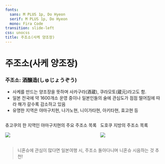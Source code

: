 ```yaml
---
fonts:
  sans: M PLUS 1p, Do Hyeon
  serif: M PLUS 1p, Do Hyeon
  mono: Fira Code
transition: slide-left
css: unocss
title: 주조소(사케 양조장)
---
```


# 주조소(사케 양조장)

### 주조소: 酒醸造(しゅじょうぞう)
- <span v-mark.red="1">사케를 만드는 양조장을 뜻하며 사카구라(酒蔵), 쿠라모토(蔵元)라고도 함.</span> 
- 일본 전국에 약 1600개소 운영 중이나 일본인들의 술에 관심도가 점점 떨어짐에 따라 해가 갈수록 감소하고 있음
- 유명한 지역은 야마구치현, 나가노현, 니이가타현, 아키타현, 효고현 등

<div class="mt-2" style="display: flex; gap: 12px">
  <div>
    <p>츄고쿠의 한 지역인 야마구치현의 주요 주조소 목록</p>
    <img src="/images/yamaguchi.jpg" class="h-50 rounded shadow">
  </div>
  <div>
    <p>도호쿠 지방의 주조소 목록</p>
    <v-drag pos="383,276,162,40">
      <img src="/images/tohokusyujyo.jpg" class="rounded shadow">
    </v-drag>
  </div>
</div>

<br>

> 니횬슈에 관심이 많다면 일본여행 시, 주조소 돌아다니며 니혼슈 시음하는 것 추천!

<!--
- 보통 어떤 쌀, 물, 효모를 사용하여 일본주를 만드는지 주조소 소개에 담음
- 왼쪽은 야마구치현 여행 갔을 때, 사케샵에서 찍었던 사진인데, 야마구치현의 주조소 현황입니다.
-->
